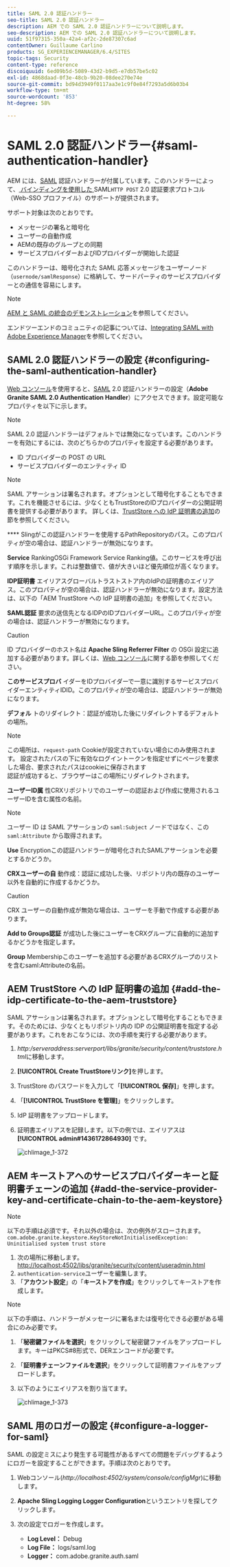 ```yaml
---
title: SAML 2.0 認証ハンドラー
seo-title: SAML 2.0 認証ハンドラー
description: AEM での SAML 2.0 認証ハンドラーについて説明します。
seo-description: AEM での SAML 2.0 認証ハンドラーについて説明します。
uuid: 51f97315-350a-42a4-af2c-2de87307c6ad
contentOwner: Guillaume Carlino
products: SG_EXPERIENCEMANAGER/6.4/SITES
topic-tags: Security
content-type: reference
discoiquuid: 6ed09b5d-5089-43d2-b9d5-e7db57be5c02
exl-id: 4868daad-0f3e-48cb-9b20-08dee270e74e
source-git-commit: bd94d3949f0117aa3e1c9f0e84f7293a5d6b03b4
workflow-type: tm+mt
source-wordcount: '853'
ht-degree: 58%

---
```


# SAML 2.0 認証ハンドラー{#saml-authentication-handler}

AEM には、[SAML](http://saml.xml.org/saml-specifications) 認証ハンドラーが付属しています。このハンドラーによって、[ バインディングを使用した ](http://saml.xml.org/saml-specifications)SAML`HTTP POST` 2.0 認証要求プロトコル（Web-SSO プロファイル）のサポートが提供されます。

サポート対象は次のとおりです。

* メッセージの署名と暗号化
* ユーザーの自動作成
* AEMの既存のグループとの同期
* サービスプロバイダーおよびIDプロバイダーが開始した認証

このハンドラーは、暗号化された SAML 応答メッセージをユーザーノード（`usernode/samlResponse`）に格納して、サードパーティのサービスプロバイダーとの通信を容易にします。

>[!NOTE]
>
>[AEM と SAML の統合のデモンストレーション](https://helpx.adobe.com/experience-manager/kb/simple-saml-demo.html)を参照してください。
>
>エンドツーエンドのコミュニティの記事については、[Integrating SAML with Adobe Experience Manager](https://helpx.adobe.com/jp/experience-manager/using/aem63_saml.html)を参照してください。

## SAML 2.0 認証ハンドラーの設定  {#configuring-the-saml-authentication-handler}

[Web コンソール](/help/sites-deploying/configuring-osgi.md)を使用すると、[SAML](http://saml.xml.org/saml-specifications) 2.0 認証ハンドラーの設定（**Adobe Granite SAML 2.0 Authentication Handler**）にアクセスできます。設定可能なプロパティを以下に示します。

>[!NOTE]
>
>SAML 2.0 認証ハンドラーはデフォルトでは無効になっています。このハンドラーを有効にするには、次のどちらかのプロパティを設定する必要があります。
>
>* ID プロバイダーの POST の URL
>* サービスプロバイダーのエンティティ ID

>



>[!NOTE]
>
>SAML アサーションは署名されます。オプションとして暗号化することもできます。これを機能させるには、少なくともTrustStoreのIDプロバイダーの公開証明書を提供する必要があります。 詳しくは、[TrustStore への IdP 証明書の追加](/help/sites-administering/saml-2-0-authenticationhandler.md#add-the-idp-certificate-to-the-aem-truststore)の節を参照してください。

**** Slingがこの認証ハンドラーを使用するPathRepositoryのパス。このプロパティが空の場合は、認証ハンドラーが無効になります。

**Service** RankingOSGi Framework Service Ranking値。このサービスを呼び出す順序を示します。これは整数値で、値が大きいほど優先順位が高くなります。

**IDP証明書** エイリアスグローバルトラストストア内のIdPの証明書のエイリアス。このプロパティが空の場合は、認証ハンドラーが無効になります。設定方法は、以下の「AEM TrustStore への IdP 証明書の追加」を参照してください。

**SAML認証** 要求の送信先となるIDPのIDプロバイダーURL。このプロパティが空の場合は、認証ハンドラーが無効になります。

>[!CAUTION]
>
>ID プロバイダーのホスト名は **Apache Sling Referrer Filter** の OSGi 設定に追加する必要があります。詳しくは、[Web コンソール](/help/sites-deploying/configuring-osgi.md)に関する節を参照してください。

**このサービスプロバ** イダーをIDプロバイダーで一意に識別するサービスプロバイダーエンティティIDID。このプロパティが空の場合は、認証ハンドラーが無効になります。

**デフォル** トのリダイレクト：認証が成功した後にリダイレクトするデフォルトの場所。

>[!NOTE]
>
>この場所は、`request-path` Cookieが設定されていない場合にのみ使用されます。 設定されたパスの下に有効なログイントークンを指定せずにページを要求した場合、要求されたパスはcookieに保存されます\
>認証が成功すると、ブラウザーはこの場所にリダイレクトされます。

**ユーザーID属** 性CRXリポジトリでのユーザーの認証および作成に使用されるユーザーIDを含む属性の名前。

>[!NOTE]
>
>ユーザー ID は SAML アサーションの `saml:Subject` ノードではなく、この `saml:Attribute` から取得されます。

**Use** Encryptionこの認証ハンドラーが暗号化されたSAMLアサーションを必要とするかどうか。

**CRXユーザーの自** 動作成：認証に成功した後、リポジトリ内の既存のユーザー以外を自動的に作成するかどうか。

>[!CAUTION]
>
>CRX ユーザーの自動作成が無効な場合は、ユーザーを手動で作成する必要があります。

**Add to Groups認証** が成功した後にユーザーをCRXグループに自動的に追加するかどうかを指定します。

**Group** Membershipこのユーザーを追加する必要があるCRXグループのリストを含むsaml:Attributeの名前。

## AEM TrustStore への IdP 証明書の追加 {#add-the-idp-certificate-to-the-aem-truststore}

SAML アサーションは署名されます。オプションとして暗号化することもできます。そのためには、少なくともリポジトリ内の IDP の公開証明書を指定する必要があります。これをおこなうには、次の手順を実行する必要があります。

1. *http:/serveraddress:serverport/libs/granite/security/content/truststore.html*&#x200B;に移動します。
1. **[!UICONTROL Create TrustStoreリンク]**&#x200B;を押します。
1. TrustStore のパスワードを入力して「**[!UICONTROL 保存]**」を押します。
1. 「**[!UICONTROL TrustStore を管理]**」をクリックします。
1. IdP 証明書をアップロードします。
1. 証明書エイリアスを記録します。以下の例では、エイリアスは **[!UICONTROL admin#1436172864930]** です。

   ![chlimage_1-372](assets/chlimage_1-372.png)

## AEM キーストアへのサービスプロバイダーキーと証明書チェーンの追加 {#add-the-service-provider-key-and-certificate-chain-to-the-aem-keystore}

>[!NOTE]
>
>以下の手順は必須です。それ以外の場合は、次の例外がスローされます。`com.adobe.granite.keystore.KeyStoreNotInitialisedException: Uninitialised system trust store`

1. 次の場所に移動します。[http://localhost:4502/libs/granite/security/content/useradmin.html](http://localhost:4502/libs/granite/security/content/useradmin.html)
1. `authentication-service`ユーザーを編集します。
1. 「**アカウント設定**」の「**キーストアを作成**」をクリックしてキーストアを作成します。

>[!NOTE]
>
>以下の手順は、ハンドラーがメッセージに署名または復号化できる必要がある場合にのみ必要です。

1. 「**秘密鍵ファイルを選択**」をクリックして秘密鍵ファイルをアップロードします。キーはPKCS#8形式で、DERエンコードが必要です。
1. 「**証明書チェーンファイルを選択**」をクリックして証明書ファイルをアップロードします。
1. 以下のようにエイリアスを割り当てます。

   ![chlimage_1-373](assets/chlimage_1-373.png)

## SAML 用のロガーの設定 {#configure-a-logger-for-saml}

SAML の設定ミスにより発生する可能性があるすべての問題をデバッグするようにロガーを設定することができます。手順は次のとおりです。

1. Webコンソール(*http://localhost:4502/system/console/configMgr*)に移動します。
1. **Apache Sling Logging Logger Configuration**&#x200B;というエントリを探してクリックします。
1. 次の設定でロガーを作成します。

   * **Log Level：** Debug
   * **Log File：** logs/saml.log
   * **Logger：** com.adobe.granite.auth.saml
